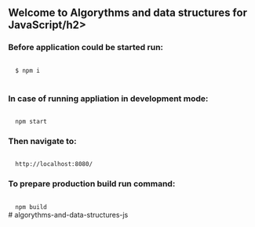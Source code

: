 <h2>Welcome to Algorythms and data structures for JavaScript/h2>

<h3>
  Before application could be started run:
</h3>

<code>
  $ npm i
</code>
<br />

<h3>
  In case of running appliation in development mode:
</h3>

<code>
  npm start
</code>

<h3>
  Then navigate to: 
</h3>

<code>
  http://localhost:8080/
</code>

<h3>
  To prepare production build run command:
</h3>

<code>
  npm build
</code>
# algorythms-and-data-structures-js
